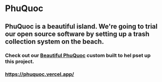 # PhuQuoc

## PhuQuoc is a beautiful island. We're going to trial our open source software by setting up a trash collection system on the beach. 

### Check out our [Beautiful PhuQuoc](https://beta.character.ai/chat?char=ROpR3-0p90ouQ9fWpEmmK9HtBDLHC2OTZHT-1trtkQI) custom built to hel pset up this project.  

### https://phuquoc.vercel.app/
